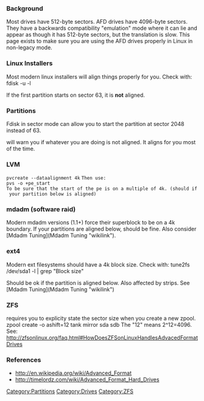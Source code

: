 ### Background

Most drives have 512-byte sectors. AFD drives have 4096-byte sectors.
They have a backwards compatibility "emulation" mode where it can lie
and appear as though it has 512-byte sectors, but the translation is
slow. This page exists to make sure you are using the AFD drives
properly in Linux in non-legacy mode.

### Linux Installers

Most modern linux installers will align things properly for you. Check
with: fdisk -u -l

If the first partition starts on sector 63, it is **not** aligned.

### Partitions

Fdisk in sector mode can allow you to start the partition at sector 2048
instead of 63.

<parted> will warn you if whatever you are doing is not aligned. It
aligns for you most of the time.

### LVM

`pvcreate --dataalignment 4k` `Then use:`\
`pvs -o +pe_start`
`To be sure that the start of the pe is on a multiple of 4k. (should if your partition below is aligned)`

### mdadm (software raid)

Modern mdadm versions (1.1+) force their superblock to be on a 4k
boundary. If your partitions are aligned below, should be fine. Also
consider [Mdadm Tuning](Mdadm Tuning "wikilink").

### ext4

Modern ext filesystems should have a 4k block size. Check with: tune2fs
/dev/sda1 -l | grep "Block size"

Should be ok if the partition is aligned below. Also affected by <raid>
strips. See [Mdadm Tuning](Mdadm Tuning "wikilink")

### ZFS

<ZFS> requires you to explicity state the sector size when you create a
new zpool. zpool create -o ashift=12 tank mirror sda sdb The "12" means
2\^12=4096. See:
<http://zfsonlinux.org/faq.html#HowDoesZFSonLinuxHandlesAdvacedFormatDrives>

### References

-   <http://en.wikipedia.org/wiki/Advanced_Format>
-   <http://timelordz.com/wiki/Advanced_Format_Hard_Drives>

<Category:Partitions> <Category:Drives> <Category:ZFS>
